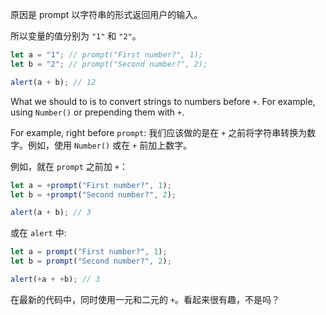 原因是 prompt 以字符串的形式返回用户的输入。

所以变量的值分别为 `"1"` 和 `"2"`。

```js run
let a = "1"; // prompt("First number?", 1);
let b = "2"; // prompt("Second number?", 2);

alert(a + b); // 12
```

What we should to is to convert strings to numbers before `+`. For example, using `Number()` or prepending them with `+`.

For example, right before `prompt`:
我们应该做的是在 `+` 之前将字符串转换为数字。例如，使用 `Number()` 或在 `+` 前加上数字。

例如，就在 `prompt` 之前加 `+`：

```js run
let a = +prompt("First number?", 1);
let b = +prompt("Second number?", 2);

alert(a + b); // 3
```

或在 `alert` 中:

```js run
let a = prompt("First number?", 1);
let b = prompt("Second number?", 2);

alert(+a + +b); // 3
```

在最新的代码中，同时使用一元和二元的 `+`。看起来很有趣，不是吗？
